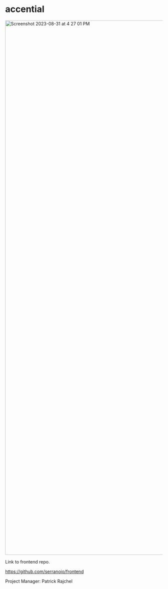 # accential

<img width="1710" alt="Screenshot 2023-08-31 at 4 27 01 PM" src="https://github.com/serranoio/frontend/assets/75829857/4c2cfd20-63a1-45c5-a904-950e1a4ea409">

Link to frontend repo.

https://github.com/serranoio/frontend


Project Manager: Patrick Rajchel

